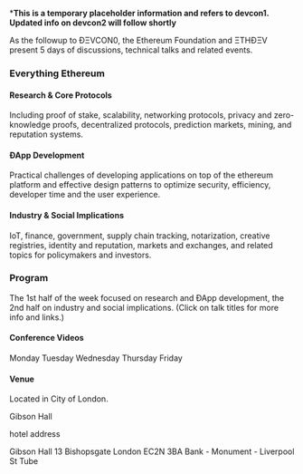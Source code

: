 
***This is a temporary placeholder information and refers to devcon1. Updated info on devcon2 will follow shortly**

As the followup to ÐΞVCON0, the Ethereum Foundation and ΞTHÐΞV
present 5 days of discussions, technical talks and related events.

### Everything Ethereum

#### Research & Core Protocols

Including proof of stake, scalability, networking protocols, privacy and zero-knowledge proofs, decentralized protocols, prediction markets, mining, and reputation systems.

#### ÐApp Development

Practical challenges of developing applications on top of the ethereum platform and effective design patterns to optimize security, efficiency, developer time and the user experience.

#### Industry & Social Implications

IoT, finance, government, supply chain tracking, notarization, creative registries, identity and reputation, markets and exchanges, and related topics for policymakers and investors.

### Program

The 1st half of the week focused on research and ÐApp development, the 2nd half on industry and social implications.
(Click on talk titles for more info and links.)

#### Conference Videos
Monday
Tuesday
Wednesday
Thursday
Friday

#### Venue

Located in City of London.

Gibson Hall

hotel
address

Gibson Hall
13 Bishopsgate
London EC2N 3BA
Bank - Monument - Liverpool St Tube

